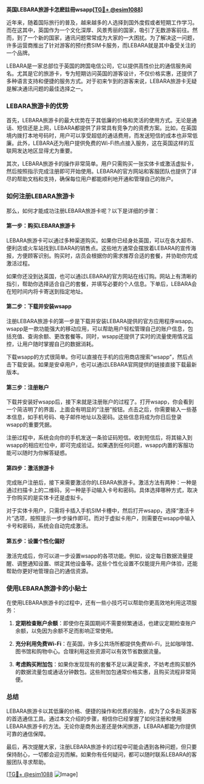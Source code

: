 **英国LEBARA旅游卡怎麽註冊wsapp[[TG💪+ @esim1088](https://t.me/s/esim1088)]**

近年来，随着国际旅行的普及，越来越多的人选择到国外度假或者短期工作学习。而在这其中，英国作为一个文化深厚、风景秀丽的国家，吸引了无数游客前往。然而，到了一个新的国家，通讯问题常常成为大家的一大困扰。为了解决这一问题，许多运营商推出了针对游客的预付费SIM卡服务，而LEBARA就是其中备受关注的一个品牌。

LEBARA是一家总部位于英国的跨国电信公司，它以提供高性价比的通信服务闻名。尤其是它的旅游卡，专为短期访问英国的游客设计，不仅价格实惠，还提供了多种语言支持和便捷的服务方式。对于初来乍到的游客来说，LEBARA旅游卡无疑是解决通讯问题的最佳选择之一。

### LEBARA旅游卡的优势

首先，LEBARA旅游卡的最大优势在于其低廉的价格和灵活的使用方式。无论是通话、短信还是上网，LEBARA都提供了非常具有竞争力的资费方案。比如，在英国境内拨打本地号码时，用户可以享受超低的通话费用，而发送短信的成本也非常低廉。此外，LEBARA还为用户提供免费的Wi-Fi热点接入服务，这在英国这样的互联网发达地区显得尤为重要。

其次，LEBARA旅游卡的操作非常简单。用户只需购买一张实体卡或激活虚拟卡，然后按照指示完成注册即可开始使用。LEBARA的官方网站和客服团队也提供了详尽的帮助文档和支持，确保每位用户都能顺利地开通和管理自己的账户。

### 如何注册LEBARA旅游卡

那么，如何才能成功注册LEBARA旅游卡呢？以下是详细的步骤：

#### 第一步：购买LEBARA旅游卡

LEBARA旅游卡可以通过多种渠道购买。如果你已经身处英国，可以在各大超市、便利店或火车站找到LEBARA的销售点。这些地方通常会摆放着LEBARA的宣传海报，方便顾客识别。购买时，店员会根据你的需求推荐合适的套餐，并协助你完成激活过程。

如果你还没到达英国，也可以通过LEBARA的官方网站在线订购。网站上有清晰的指引，帮助你选择适合自己的套餐，并填写必要的个人信息。下单后，LEBARA会在短时间内将卡寄送到指定地址。

#### 第二步：下载并安装wsapp

注册LEBARA旅游卡的第一步是下载并安装LEBARA提供的官方应用程序wsapp。wsapp是一款功能强大的移动应用，可以帮助用户轻松管理自己的账户信息，包括充值、查询余额、更改套餐等。同时，wsapp还提供了实时的流量使用情况监控，让用户随时掌握自己的数据消耗。

下载wsapp的方式很简单。你可以直接在手机的应用商店搜索“wsapp”，然后点击下载安装。如果是安卓用户，也可以通过LEBARA官网提供的链接直接下载最新版本。

#### 第三步：注册账户

下载并安装好wsapp后，接下来就是注册账户的过程了。打开wsapp，你会看到一个简洁明了的界面，上面会有明显的“注册”按钮。点击之后，你需要输入一些基本信息，如手机号码、电子邮件地址以及密码。这些信息将成为你日后登录wsapp的重要凭据。

注册过程中，系统会向你的手机发送一条验证码短信。收到短信后，将其输入到wsapp的相应栏位中，即可完成验证。如果遇到任何问题，wsapp内置的客服功能可以随时为你解答疑惑。

#### 第四步：激活旅游卡

完成账户注册后，接下来需要激活你的LEBARA旅游卡。激活方法有两种：一种是通过扫描卡上的二维码，另一种是手动输入卡号和密码。具体选择哪种方式，取决于你购买的是实体卡还是虚拟卡。

对于实体卡用户，只需将卡插入手机SIM卡槽中，然后打开wsapp，选择“激活卡片”选项，按照提示一步步操作即可。而对于虚拟卡用户，则需要在wsapp中输入卡号和密码，系统会自动完成激活。

#### 第五步：设置个性化偏好

激活完成后，你可以进一步设置wsapp的各项功能。例如，设定每日数据流量提醒、调整通知设置、绑定其他设备等。这些个性化设置不仅能提升用户体验，还能帮助你更好地管理自己的通信资源。

### 使用LEBARA旅游卡的小贴士

在使用LEBARA旅游卡的过程中，还有一些小技巧可以帮助你更高效地利用这项服务：

1. **定期检查账户余额**：即使你在英国期间不需要频繁通话，也建议定期检查账户余额，以免因为余额不足而影响正常使用。
   
2. **充分利用免费Wi-Fi**：在英国，许多公共场所都提供免费Wi-Fi，比如咖啡馆、图书馆和购物中心。合理利用这些资源可以有效节省数据流量。

3. **考虑购买附加包**：如果你发现现有的套餐不足以满足需求，不妨考虑购买额外的数据流量包或通话分钟数包。这些附加包通常价格实惠，且购买流程非常简便。

### 总结

LEBARA旅游卡以其低廉的价格、便捷的操作和优质的服务，成为了众多赴英游客的首选通信工具。通过本文介绍的步骤，相信你已经掌握了如何注册和使用LEBARA旅游卡的方法。无论你是商务出差还是休闲旅游，LEBARA都能为你提供可靠的通信保障。

最后，再次提醒大家，注册LEBARA旅游卡的过程中可能会遇到各种问题，但只要保持耐心，一切都会迎刃而解。如果你有任何疑问，都可以随时联系LEBARA的客服团队寻求帮助。

[[TG💪+ @esim1088](https://t.me/s/esim1088) ![Image](https://i.postimg.cc/4NQfJmqS/Snipaste-2025-05-13-00-14-12.png)]